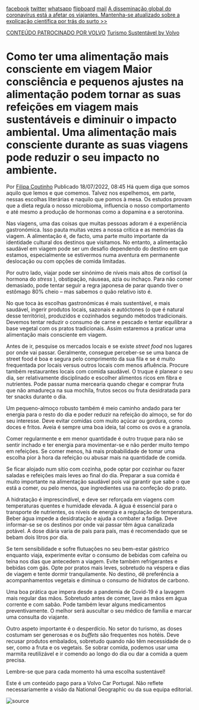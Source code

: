 [facebook](https://www.facebook.com/sharer/sharer.php?u=https%3A%2F%2Fwww.natgeo.pt%2Fviagem-e-aventuras%2F2022%2F06%2Fcomo-ter-uma-alimentacao-mais-consciente-em-viagem) [twitter](https://twitter.com/share?url=https%3A%2F%2Fwww.natgeo.pt%2Fviagem-e-aventuras%2F2022%2F06%2Fcomo-ter-uma-alimentacao-mais-consciente-em-viagem&via=natgeo&text=Como%20ter%20uma%20alimenta%C3%A7%C3%A3o%20mais%20consciente%20em%20viagem) [whatsapp](https://web.whatsapp.com/send?text=https%3A%2F%2Fwww.natgeo.pt%2Fviagem-e-aventuras%2F2022%2F06%2Fcomo-ter-uma-alimentacao-mais-consciente-em-viagem) [flipboard](https://share.flipboard.com/bookmarklet/popout?v=2&title=Como%20ter%20uma%20alimenta%C3%A7%C3%A3o%20mais%20consciente%20em%20viagem&url=https%3A%2F%2Fwww.natgeo.pt%2Fviagem-e-aventuras%2F2022%2F06%2Fcomo-ter-uma-alimentacao-mais-consciente-em-viagem) [mail](mailto:?subject=NatGeo&body=https%3A%2F%2Fwww.natgeo.pt%2Fviagem-e-aventuras%2F2022%2F06%2Fcomo-ter-uma-alimentacao-mais-consciente-em-viagem%20-%20Como%20ter%20uma%20alimenta%C3%A7%C3%A3o%20mais%20consciente%20em%20viagem) [A disseminação global do coronavírus está a afetar os viajantes. Mantenha-se atualizado sobre a explicação científica por trás do surto >>](https://www.natgeo.pt/coronavirus) 

[CONTEÚDO PATROCINADO POR VOLVO](https://www.volvocars.com/pt) [Turismo Sustentável by Volvo](https://www.volvocars.com/pt) 
# Como ter uma alimentação mais consciente em viagem Maior consciência e pequenos ajustes na alimentação podem tornar as suas refeições em viagem mais sustentáveis e diminuir o impacto ambiental. Uma alimentação mais consciente durante as suas viagens pode reduzir o seu impacto no ambiente. 

Por [Filipa Coutinho](https://www.natgeo.pt/autor/filipa-coutinho) Publicado 18/07/2022, 08:45 Há quem diga que somos aquilo que lemos e que comemos. Talvez nos espelhemos, em parte, nessas escolhas literárias e naquilo que pomos à mesa. Os estudos provam que a dieta regula o nosso microbioma, influencia o nosso comportamento e até mesmo a produção de hormonas como a dopamina e a serotonina. 

Nas viagens, uma das coisas que muitas pessoas adoram é a experiência gastronómica. Isso pauta muitas vezes a nossa crítica e as memórias da viagem. A alimentação é, de facto, uma parte muito importante da identidade cultural dos destinos que visitamos. No entanto, a alimentação saudável em viagem pode ser um desafio dependendo do destino em que estamos, especialmente se estivermos numa aventura em permanente deslocação ou com opções de comida limitadas. 

Por outro lado, viajar pode ser sinónimo de níveis mais altos de cortisol (a hormona do _stress_ ), obstipação, náuseas, azia ou inchaço. Para não comer demasiado, pode tentar seguir a regra japonesa de parar quando tiver o estômago 80% cheio – mas sabemos o quão relativo isto é. 

No que toca às escolhas gastronómicas é mais sustentável, e mais saudável, ingerir produtos locais, sazonais e autóctones (o que é natural desse território), produzidos e cozinhados segundo métodos tradicionais. Devemos tentar reduzir o consumo de carne e pescado e tentar equilibrar a base vegetal com os pratos tradicionais. Assim estaremos a praticar uma alimentação mais consciente em viagem. 

Antes de ir, pesquise os mercados locais e se existe _street food_ nos lugares por onde vai passar. Geralmente, consegue perceber-se se uma banca de street food é boa e segura pelo comprimento da sua fila e se é muito frequentada por locais versus outros locais com menos afluência. Procure também restaurantes locais com comida saudável. O truque é planear o seu dia, ser relativamente disciplinado e escolher alimentos ricos em fibra e nutrientes. Pode passar numa mercearia quando chegar e comprar fruta que não amadureça na sua mochila, frutos secos ou fruta desidratada para ter snacks durante o dia. 

Um pequeno-almoço robusto também é meio caminho andado para ter energia para o resto do dia e poder reduzir na refeição do almoço, se for do seu interesse. Deve evitar comidas com muito açúcar ou gordura, como doces e fritos. Aveia é sempre uma boa ideia, tal como os ovos e a granola. 

Comer regularmente e em menor quantidade é outro truque para não se sentir inchado e ter energia para movimentar-se e não perder muito tempo em refeições. Se comer menos, há mais probabilidade de tomar uma escolha pior à hora da refeição ou abusar mais na quantidade de comida. 

Se ficar alojado num sítio com cozinha, pode optar por cozinhar ou fazer saladas e refeições mais leves ao final do dia. Preparar a sua comida é muito importante na alimentação saudável pois vai garantir que sabe o que está a comer, ou pelo menos, que ingredientes usa na confeção do prato. 

A hidratação é imprescindível, e deve ser reforçada em viagens com temperaturas quentes e humidade elevada. A água é essencial para o transporte de nutrientes, os níveis de energia e a regulação de temperatura. Beber água impede a desidratação e ajuda a combater a fadiga. Deve informar-se se os destinos por onde vai passar têm água canalizada potável. A dose diária varia de país para país, mas é recomendado que se bebam dois litros por dia. 

Se tem sensibilidade e sofre flutuações no seu bem-estar gástrico enquanto viaja, experimente evitar o consumo de bebidas com cafeína ou teína nos dias que antecedem a viagem. Evite também refrigerantes e bebidas com gás. Opte por pratos mais leves, sobretudo na véspera e dias de viagem e tente dormir tranquilamente. No destino, dê preferência a acompanhamentos vegetais e diminua o consumo de hidratos de carbono. 

Uma boa prática que impera desde a pandemia de Covid-19 é a lavagem mais regular das mãos. Sobretudo antes de comer, lave as mãos em água corrente e com sabão. Pode também levar alguns medicamentos preventivamente. O melhor será auscultar o seu médico de família e marcar uma consulta do viajante. 

Outro aspeto importante é o desperdício. No setor do turismo, as doses costumam ser generosas e os _buffets_ são frequentes nos hotéis. Deve recusar produtos embalados, sobretudo quando não têm necessidade de o ser, como a fruta e os vegetais. Se sobrar comida, podemos usar uma marmita reutilizável e ir comendo ao longo do dia ou dar a comida a quem precisa. 

Lembre-se que para cada momento há uma escolha sustentável! 

Este é um conteúdo pago para a Volvo Car Portugal. Não reflete necessariamente a visão da National Geographic ou da sua equipa editorial. 



![source](https://www.natgeo.pt/viagem-e-aventuras/2022/06/como-ter-uma-alimentacao-mais-consciente-em-viagem)